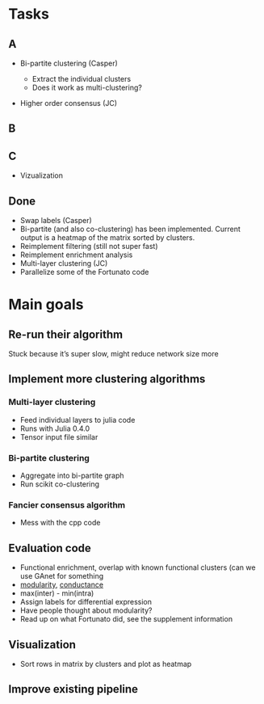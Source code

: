 # Tasks
## A
- Bi-partite clustering (Casper)
    - Extract the individual clusters
    - Does it work as multi-clustering?

- Higher order consensus (JC)

## B

## C
- Vizualization

## Done
- Swap labels (Casper)
- Bi-partite (and also co-clustering) has been implemented. Current output is a heatmap of the matrix sorted by clusters.
- Reimplement filtering (still not super fast)
- Reimplement enrichment analysis
- Multi-layer clustering (JC)
- Parallelize some of the Fortunato code

# Main goals
## Re-run their algorithm
Stuck because it’s super slow, might reduce network size more

## Implement more clustering algorithms
### Multi-layer clustering
- Feed individual layers to julia code
- Runs with Julia 0.4.0
- Tensor input file similar

### Bi-partite clustering
- Aggregate into bi-partite graph
- Run scikit co-clustering

### Fancier consensus algorithm
- Mess with the cpp code

## Evaluation code
- Functional enrichment, overlap with known functional clusters (can we use GAnet for something
- [modularity](https://en.wikipedia.org/wiki/Modularity_(networks)), [conductance](https://en.wikipedia.org/wiki/Conductance_(graph))
- max(inter) - min(intra)
- Assign labels for differential expression
- Have people thought about modularity?
- Read up on what Fortunato did, see the supplement information

## Visualization
- Sort rows in matrix by clusters and plot as heatmap

## Improve existing pipeline
